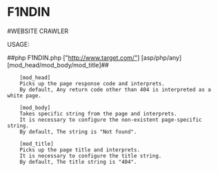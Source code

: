 # F1NDIN

#WEBSITE CRAWLER


USAGE:

##php F1NDIN.php ["http://www.target.com/"] [asp/php/any] [mod_head/mod_body/mod_title]##



		[mod_head]
		Picks up the page response code and interprets.
		By default, Any return code other than 404 is interpreted as a white page.

		[mod_body]
		Takes specific string from the page and interprets.
		It is necessary to configure the non-existent page-specific string.
		By default, The string is "Not found".

		[mod_title]
		Picks up the page title and interprets.
		It is necessary to configure the title string.
		By default, The title string is "404".


